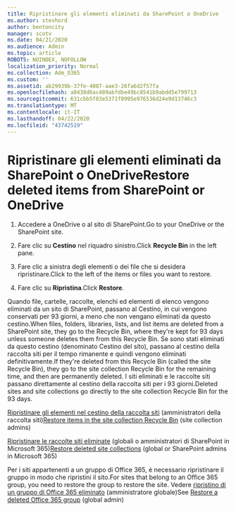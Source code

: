 ```yaml
---
title: Ripristinare gli elementi eliminati da SharePoint o OneDrive
ms.author: stevhord
author: bentoncity
manager: scotv
ms.date: 04/21/2020
ms.audience: Admin
ms.topic: article
ROBOTS: NOINDEX, NOFOLLOW
localization_priority: Normal
ms.collection: Adm_O365
ms.custom: ''
ms.assetid: ab29939b-37fe-4007-aae3-26fa6d2f57fa
ms.openlocfilehash: a8438d6ac489abfdbe49bc8541b9abdd5e799713
ms.sourcegitcommit: 631cbb5f03e5371f0995e976536d24e9d13746c3
ms.translationtype: MT
ms.contentlocale: it-IT
ms.lasthandoff: 04/22/2020
ms.locfileid: "43742519"
---
```

# <a name="restore-deleted-items-from-sharepoint-or-onedrive"></a><span data-ttu-id="dff77-102">Ripristinare gli elementi eliminati da SharePoint o OneDrive</span><span class="sxs-lookup"><span data-stu-id="dff77-102">Restore deleted items from SharePoint or OneDrive</span></span>

1. <span data-ttu-id="dff77-103">Accedere a OneDrive o al sito di SharePoint.</span><span class="sxs-lookup"><span data-stu-id="dff77-103">Go to your OneDrive or the SharePoint site.</span></span>
    
2. <span data-ttu-id="dff77-104">Fare clic su **Cestino** nel riquadro sinistro.</span><span class="sxs-lookup"><span data-stu-id="dff77-104">Click **Recycle Bin** in the left pane.</span></span> 
    
3. <span data-ttu-id="dff77-105">Fare clic a sinistra degli elementi o dei file che si desidera ripristinare.</span><span class="sxs-lookup"><span data-stu-id="dff77-105">Click to the left of the items or files you want to restore.</span></span>
    
4. <span data-ttu-id="dff77-106">Fare clic su **Ripristina**.</span><span class="sxs-lookup"><span data-stu-id="dff77-106">Click **Restore**.</span></span> 
    
<span data-ttu-id="dff77-107">Quando file, cartelle, raccolte, elenchi ed elementi di elenco vengono eliminati da un sito di SharePoint, passano al Cestino, in cui vengono conservati per 93 giorni, a meno che non vengano eliminati da questo cestino.</span><span class="sxs-lookup"><span data-stu-id="dff77-107">When files, folders, libraries, lists, and list items are deleted from a SharePoint site, they go to the Recycle Bin, where they're kept for 93 days unless someone deletes them from this Recycle Bin.</span></span> <span data-ttu-id="dff77-108">Se sono stati eliminati da questo cestino (denominato Cestino del sito), passano al cestino della raccolta siti per il tempo rimanente e quindi vengono eliminati definitivamente.</span><span class="sxs-lookup"><span data-stu-id="dff77-108">If they're deleted from this Recycle Bin (called the site Recycle Bin), they go to the site collection Recycle Bin for the remaining time, and then are permanently deleted.</span></span> <span data-ttu-id="dff77-109">I siti eliminati e le raccolte siti passano direttamente al cestino della raccolta siti per i 93 giorni.</span><span class="sxs-lookup"><span data-stu-id="dff77-109">Deleted sites and site collections go directly to the site collection Recycle Bin for the 93 days.</span></span>
  
<span data-ttu-id="dff77-110">[Ripristinare gli elementi nel cestino della raccolta siti](https://go.microsoft.com/fwlink/?linkid=867800) (amministratori della raccolta siti)</span><span class="sxs-lookup"><span data-stu-id="dff77-110">[Restore items in the site collection Recycle Bin](https://go.microsoft.com/fwlink/?linkid=867800) (site collection admins)</span></span> 
  
<span data-ttu-id="dff77-111">[Ripristinare le raccolte siti eliminate](https://go.microsoft.com/fwlink/?linkid=867660) (globali o amministratori di SharePoint in Microsoft 365)</span><span class="sxs-lookup"><span data-stu-id="dff77-111">[Restore deleted site collections](https://go.microsoft.com/fwlink/?linkid=867660) (global or SharePoint admins in Microsoft 365)</span></span> 
  
<span data-ttu-id="dff77-112">Per i siti appartenenti a un gruppo di Office 365, è necessario ripristinare il gruppo in modo che ripristini il sito.</span><span class="sxs-lookup"><span data-stu-id="dff77-112">For sites that belong to an Office 365 group, you need to restore the group to restore the site.</span></span> <span data-ttu-id="dff77-113">Vedere [ripristino di un gruppo di Office 365 eliminato](https://go.microsoft.com/fwlink/?linkid=867802) (amministratore globale)</span><span class="sxs-lookup"><span data-stu-id="dff77-113">See [Restore a deleted Office 365 group](https://go.microsoft.com/fwlink/?linkid=867802) (global admin)</span></span> 
  

